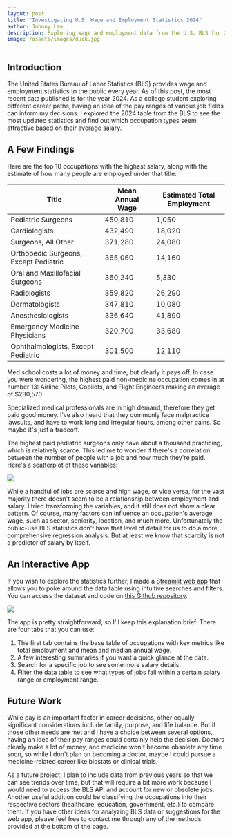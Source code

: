 ```yaml
---
layout: post
title: "Investigating U.S. Wage and Employment Statistics 2024"
author: Johnny Lam
description: Exploring wage and employment data from the U.S. BLS for 2024
image: /assets/images/duck.jpg
---
```


## Introduction

The United States Bureau of Labor Statistics (BLS) provides wage and employment statistics to the public every year. As of this post, the most recent data published is for the year 2024. As a college student exploring different career paths, having an idea of the pay ranges of various job fields can inform my decisions. I explored the 2024 table from the BLS to see the most updated statistics and find out which occupation types seem attractive based on their average salary.

## A Few Findings

Here are the top 10 occupations with the highest salary, along with the estimate of how many people are employed under that title:

| Title      | Mean Annual Wage      | Estimated Total Employment      |
|---------------|---------------|---------------|
| Pediatric Surgeons   | 450,810   | 1,050   |
| Cardiologists   | 432,490   | 18,020   |
| Surgeons, All Other   | 371,280   |24,080  |
| Orthopedic Surgeons, Except Pediatric  | 365,060  |  14,160 |
| Oral and Maxillofacial Surgeons  | 360,240  | 5,330  |
| Radiologists  | 359,820  |  26,290 |
| Dermatologists  |  347,810 | 10,080  |
| Anesthesiologists  |  336,640 |41,890   |
| Emergency Medicine Physicians  |  320,700 |  33,680 |
| Ophthalmologists, Except Pediatric  | 301,500  | 12,110  |

Med school costs a lot of money and time, but clearly it pays off. In case you were wondering, the highest paid non-medicine occupation comes in at number 13: Airline Pilots, Copilots, and Flight Engineers making an average of \$280,570. 

Specialized medical professionals are in high demand, therefore they get paid good money. I've also heard that they commonly face malpractice lawsuits, and have to work long and irregular hours, among other pains. So maybe it's just a tradeoff.

The highest paid pediatric surgeons only have about a thousand practicing, which is relatively scarce. This led me to wonder if there's a correlation between the number of people with a job and how much they're paid. Here's a scatterplot of these variables:

![]({{site.url}}/{{site.baseurl}}/assets/images/scatter.jpg)

While a handful of jobs are scarce and high wage, or vice versa, for the vast majority there doesn't seem to be a relationship between employment and salary. I tried transforming the variables, and it still does not show a clear pattern. Of course, many factors can influence an occupation's average wage, such as sector, seniority, location, and much more. Unfortunately the public-use BLS statistics don't have that level of detail for us to do a more comprehensive regression analysis. But at least we know that scarcity is not a predictor of salary by itself.

## An Interactive App

If you wish to explore the statistics further, I made a [Streamlit web app](https://jl240-bls-analysis-main-bzc2do.streamlit.app/) that allows you to poke around the data table using intuitive searches and filters. You can access the dataset and code on [this Github repository](https://github.com/jl240/BLS_analysis).

![]({{site.url}}/{{site.baseurl}}/assets/images/website_screenshot.jpg)

The app is pretty straightforward, so I'll keep this explanation brief. There are four tabs that you can use:
1. The first tab contains the base table of occupations with key metrics like total employment and mean and median annual wage.
2. A few interesting summaries if you want a quick glance at the data.
3. Search for a specific job to see some more salary details. 
4. Filter the data table to see what types of jobs fall within a certain salary range or employment range.

## Future Work

While pay is an important factor in career decisions, other equally significant considerations include family, purpose, and life balance. But if those other needs are met and I have a choice between several options, having an idea of their pay ranges could certainly help the decision. Doctors clearly make a lot of money, and medicine won't become obsolete any time soon, so while I don't plan on becoming a doctor, maybe I could pursue a medicine-related career like biostats or clinical trials.

As a future project, I plan to include data from previous years so that we can see trends over time, but that will require a bit more work because I would need to access the BLS API and account for new or obsolete jobs. Another useful addition could be classifying the occupations into their respective sectors (healthcare, education, government, etc.) to compare them. If you have other ideas for analyzing BLS data or suggestions for the web app, please feel free to contact me through any of the methods provided at the bottom of the page.